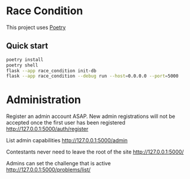 # Race Condition

This project uses [Poetry](https://python-poetry.org/docs/#installation)

## Quick start

```bash
poetry install
poetry shell
flask --app race_condition init-db
flask --app race_condition --debug run --host=0.0.0.0 --port=5000
```

# Administration

Register an admin account ASAP. New admin registrations will not be accepted once the first user has been registered
http://127.0.0.1:5000/auth/register

List admin capabilities
http://127.0.0.1:5000/admin

Contestants never need to leave the root of the site http://127.0.0.1:5000/

Admins can set the challenge that is active http://127.0.0.1:5000/problems/list/
